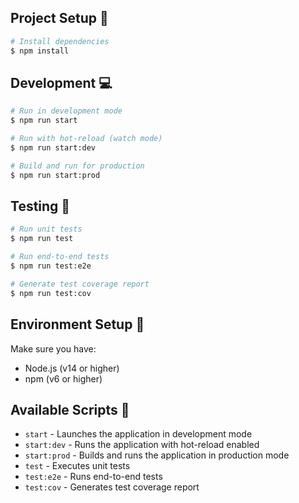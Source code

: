 ## Project Setup 🚀

```bash
# Install dependencies
$ npm install
```

## Development 💻

```bash
# Run in development mode
$ npm run start

# Run with hot-reload (watch mode)
$ npm run start:dev

# Build and run for production
$ npm run start:prod
```

## Testing 🧪

```bash
# Run unit tests
$ npm run test

# Run end-to-end tests
$ npm run test:e2e

# Generate test coverage report
$ npm run test:cov
```

## Environment Setup 🔧

Make sure you have:
- Node.js (v14 or higher)
- npm (v6 or higher)

## Available Scripts 📜

- `start` - Launches the application in development mode
- `start:dev` - Runs the application with hot-reload enabled
- `start:prod` - Builds and runs the application in production mode
- `test` - Executes unit tests
- `test:e2e` - Runs end-to-end tests
- `test:cov` - Generates test coverage report